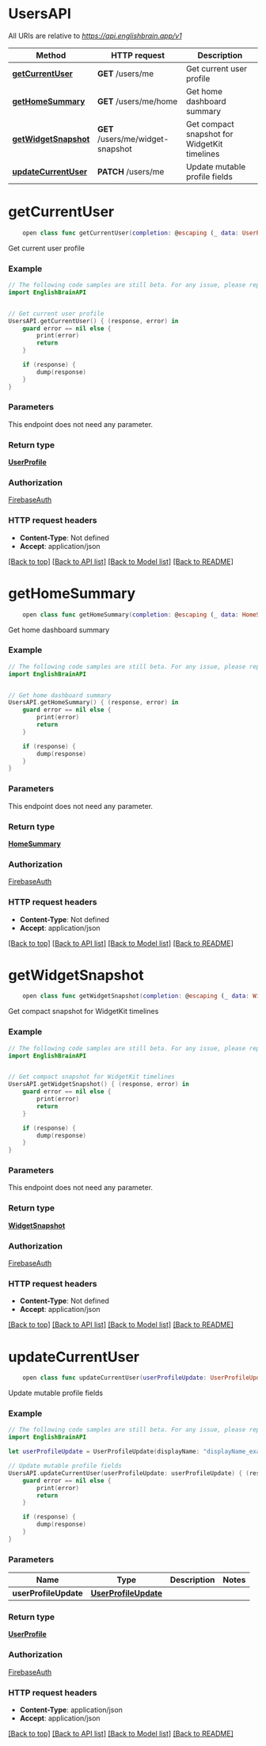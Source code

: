 # UsersAPI

All URIs are relative to *https://api.englishbrain.app/v1*

Method | HTTP request | Description
------------- | ------------- | -------------
[**getCurrentUser**](UsersAPI.md#getcurrentuser) | **GET** /users/me | Get current user profile
[**getHomeSummary**](UsersAPI.md#gethomesummary) | **GET** /users/me/home | Get home dashboard summary
[**getWidgetSnapshot**](UsersAPI.md#getwidgetsnapshot) | **GET** /users/me/widget-snapshot | Get compact snapshot for WidgetKit timelines
[**updateCurrentUser**](UsersAPI.md#updatecurrentuser) | **PATCH** /users/me | Update mutable profile fields


# **getCurrentUser**
```swift
    open class func getCurrentUser(completion: @escaping (_ data: UserProfile?, _ error: Error?) -> Void)
```

Get current user profile

### Example
```swift
// The following code samples are still beta. For any issue, please report via http://github.com/OpenAPITools/openapi-generator/issues/new
import EnglishBrainAPI


// Get current user profile
UsersAPI.getCurrentUser() { (response, error) in
    guard error == nil else {
        print(error)
        return
    }

    if (response) {
        dump(response)
    }
}
```

### Parameters
This endpoint does not need any parameter.

### Return type

[**UserProfile**](UserProfile.md)

### Authorization

[FirebaseAuth](../README.md#FirebaseAuth)

### HTTP request headers

 - **Content-Type**: Not defined
 - **Accept**: application/json

[[Back to top]](#) [[Back to API list]](../README.md#documentation-for-api-endpoints) [[Back to Model list]](../README.md#documentation-for-models) [[Back to README]](../README.md)

# **getHomeSummary**
```swift
    open class func getHomeSummary(completion: @escaping (_ data: HomeSummary?, _ error: Error?) -> Void)
```

Get home dashboard summary

### Example
```swift
// The following code samples are still beta. For any issue, please report via http://github.com/OpenAPITools/openapi-generator/issues/new
import EnglishBrainAPI


// Get home dashboard summary
UsersAPI.getHomeSummary() { (response, error) in
    guard error == nil else {
        print(error)
        return
    }

    if (response) {
        dump(response)
    }
}
```

### Parameters
This endpoint does not need any parameter.

### Return type

[**HomeSummary**](HomeSummary.md)

### Authorization

[FirebaseAuth](../README.md#FirebaseAuth)

### HTTP request headers

 - **Content-Type**: Not defined
 - **Accept**: application/json

[[Back to top]](#) [[Back to API list]](../README.md#documentation-for-api-endpoints) [[Back to Model list]](../README.md#documentation-for-models) [[Back to README]](../README.md)

# **getWidgetSnapshot**
```swift
    open class func getWidgetSnapshot(completion: @escaping (_ data: WidgetSnapshot?, _ error: Error?) -> Void)
```

Get compact snapshot for WidgetKit timelines

### Example
```swift
// The following code samples are still beta. For any issue, please report via http://github.com/OpenAPITools/openapi-generator/issues/new
import EnglishBrainAPI


// Get compact snapshot for WidgetKit timelines
UsersAPI.getWidgetSnapshot() { (response, error) in
    guard error == nil else {
        print(error)
        return
    }

    if (response) {
        dump(response)
    }
}
```

### Parameters
This endpoint does not need any parameter.

### Return type

[**WidgetSnapshot**](WidgetSnapshot.md)

### Authorization

[FirebaseAuth](../README.md#FirebaseAuth)

### HTTP request headers

 - **Content-Type**: Not defined
 - **Accept**: application/json

[[Back to top]](#) [[Back to API list]](../README.md#documentation-for-api-endpoints) [[Back to Model list]](../README.md#documentation-for-models) [[Back to README]](../README.md)

# **updateCurrentUser**
```swift
    open class func updateCurrentUser(userProfileUpdate: UserProfileUpdate, completion: @escaping (_ data: UserProfile?, _ error: Error?) -> Void)
```

Update mutable profile fields

### Example
```swift
// The following code samples are still beta. For any issue, please report via http://github.com/OpenAPITools/openapi-generator/issues/new
import EnglishBrainAPI

let userProfileUpdate = UserProfileUpdate(displayName: "displayName_example", timezone: "timezone_example", locale: "locale_example", preferences: UserPreferencesUpdate(hapticsEnabled: false, soundEnabled: false, pushOptIn: false, effectMode: "effectMode_example", dailyGoalSentences: 123, dailyGoalMinutes: 123)) // UserProfileUpdate | 

// Update mutable profile fields
UsersAPI.updateCurrentUser(userProfileUpdate: userProfileUpdate) { (response, error) in
    guard error == nil else {
        print(error)
        return
    }

    if (response) {
        dump(response)
    }
}
```

### Parameters

Name | Type | Description  | Notes
------------- | ------------- | ------------- | -------------
 **userProfileUpdate** | [**UserProfileUpdate**](UserProfileUpdate.md) |  | 

### Return type

[**UserProfile**](UserProfile.md)

### Authorization

[FirebaseAuth](../README.md#FirebaseAuth)

### HTTP request headers

 - **Content-Type**: application/json
 - **Accept**: application/json

[[Back to top]](#) [[Back to API list]](../README.md#documentation-for-api-endpoints) [[Back to Model list]](../README.md#documentation-for-models) [[Back to README]](../README.md)

